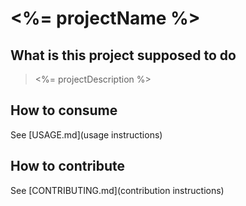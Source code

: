 # <%= projectName %>

## What is this project supposed to do
> <%= projectDescription %>

## How to consume
See [USAGE.md](usage instructions)

## How to contribute
See [CONTRIBUTING.md](contribution instructions)
